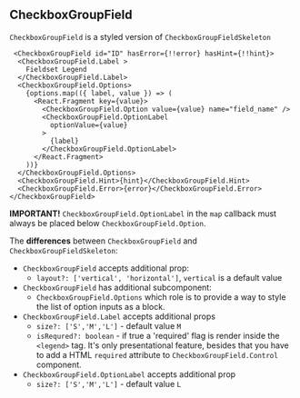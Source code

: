 ## CheckboxGroupField

`CheckboxGroupField` is a styled version of `CheckboxGroupFieldSkeleton`

```
 <CheckboxGroupField id="ID" hasError={!!error} hasHint={!!hint}>
  <CheckboxGroupField.Label >
    Fieldset Legend
  </CheckboxGroupField.Label>
  <CheckboxGroupField.Options>
    {options.map(({ label, value }) => (
      <React.Fragment key={value}>
        <CheckboxGroupField.Option value={value} name="field_name" />
        <CheckboxGroupField.OptionLabel
          optionValue={value}
        >
          {label}
        </CheckboxGroupField.OptionLabel>
      </React.Fragment>
    ))}
  </CheckboxGroupField.Options>
  <CheckboxGroupField.Hint>{hint}</CheckboxGroupField.Hint>
  <CheckboxGroupField.Error>{error}</CheckboxGroupField.Error>
</CheckboxGroupField>
```

**IMPORTANT!** `CheckboxGroupField.OptionLabel` in the `map` callback must always be placed below `CheckboxGroupField.Option`.

The **differences** between `CheckboxGroupField` and `CheckboxGroupFieldSkeleton`:

- `CheckboxGroupField` accepts additional prop:
  - `layout?: ['vertical', 'horizontal']`, `vertical` is a default value
- `CheckboxGroupField` has additional subcomponent:
  - `CheckboxGroupField.Options` which role is to provide a way to style the list of option inputs as a block.
- `CheckboxGroupField.Label` accepts additional props
  - `size?: ['S','M','L']` - default value `M`
  - `isRequred?: boolean` - if true a 'required' flag is render inside the `<legend>` tag. It's only presentational feature, besides that you have to add a HTML `required` attribute to `CheckboxGroupField.Control` component.
- `CheckboxGroupField.OptionLabel` accepts additional prop
  - `size?: ['S','M','L']` - default value `L`
